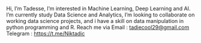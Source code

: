 Hi, I’m Tadesse, I’m interested in Machine Learning, Deep Learning and AI. I’m currently study Data Science and Analytics, I’m looking to collaborate on working data science projects, and i have a skill on data manipulation in python programming and R.
Reach me via
              Email : tadiecool29@gmail.com
              Telegram : https://t.me/Niktadic

<!---
tadiecool29/tadiecool29 is a ✨ special ✨ repository because its `README.md` (this file) appears on your GitHub profile.
You can click the Preview link to take a look at your changes.
--->
